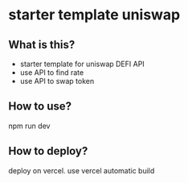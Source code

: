 # starter template uniswap

## What is this?
- starter template for uniswap DEFI API 
- use API to find rate 
- use API to swap token


## How to use?
npm run dev


## How to deploy?
deploy on vercel. use vercel automatic build
